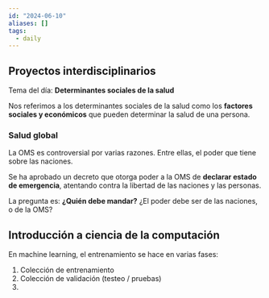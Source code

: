 ```yaml
---
id: "2024-06-10"
aliases: []
tags:
  - daily
---
```


## Proyectos interdisciplinarios

Tema del día: **Determinantes sociales de la salud**

Nos referimos a los determinantes sociales de la salud como los **factores sociales y económicos** que pueden determinar la salud de una persona.

### Salud global

La OMS es controversial por varias razones. Entre ellas, el poder que tiene sobre las naciones.

Se ha aprobado un decreto que otorga poder a la OMS de **declarar estado de emergencia**, atentando contra la libertad de las naciones y las personas.

La pregunta es: **¿Quién debe mandar?** ¿El poder debe ser de las naciones, o de la OMS?

## Introducción a ciencia de la computación

En machine learning, el entrenamiento se hace en varias fases:

1. Colección de entrenamiento
2. Colección de validación (testeo / pruebas)
3.

